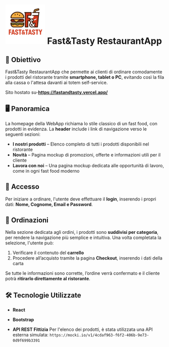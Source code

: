 # <p align="centerc"><img src="/FastFood_E-Commerce/public/logoapp.png" width="25%"></div> Fast&Tasty RestaurantApp

## 🎯 Obiettivo

Fast&Tasty RestaurantApp che permette ai clienti di ordinare comodamente i prodotti del ristorante tramite **smartphone, tablet o PC**, evitando così la fila alla cassa o l'attesa davanti ai totem self-service.

Sito hostato su-**https://fastandtasty.vercel.app/**

## 🖥️ Panoramica

La homepage della WebApp richiama lo stile classico di un fast food, con prodotti in evidenza. La **header** include i link di navigazione verso le seguenti sezioni:

- **I nostri prodotti** – Elenco completo di tutti i prodotti disponibili nel ristorante
- **Novità** – Pagina mockup di promozioni, offerte e informazioni utili per il cliente
- **Lavora con noi** – Una pagina mockup dedicata alle opportunità di lavoro, come in ogni fast food moderno

## 🔐 Accesso

Per iniziare a ordinare, l'utente deve effettuare il **login**, inserendo i propri dati: **Nome, Cognome, Email e Password**.

## 🍔 Ordinazioni

Nella sezione dedicata agli ordini, i prodotti sono **suddivisi per categoria**, per rendere la navigazione più semplice e intuitiva. Una volta completata la selezione, l'utente può:

1. Verificare il contenuto del **carrello**
2. Procedere all’acquisto tramite la pagina **Checkout**, inserendo i dati della carta

Se tutte le informazioni sono corrette, l’ordine verrà confermato e il cliente potrà **ritirarlo direttamente al ristorante**.

## 🛠️ Tecnologie Utilizzate

- **React**
- **Bootstrap**

- **API REST Fittizia**
  Per l'elenco dei prodotti, è stata utilizzata una API esterna simulata:
  `https://mocki.io/v1/4cdaf963-f6f2-406b-9e73-0d9f699b3391`
